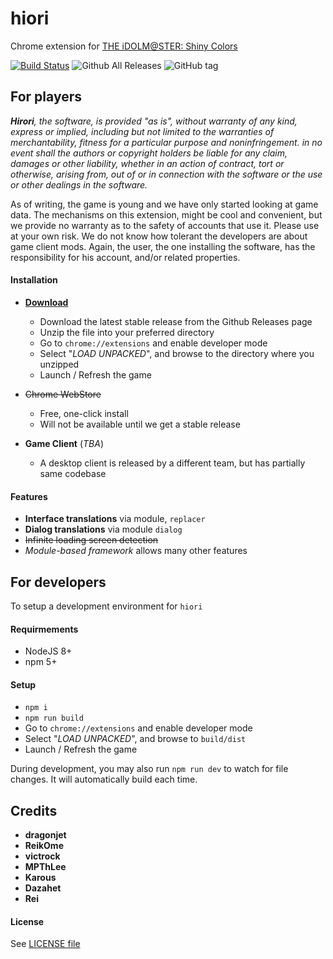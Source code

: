# hiori
Chrome extension for [THE iDOLM@STER: Shiny Colors](http://bnent.jp/shiny-2pro/)

[![Build Status](https://travis-ci.org/shinycolors/hiori.svg?branch=master)](https://travis-ci.org/shinycolors/hiori)
![Github All Releases](https://img.shields.io/github/downloads/shinycolors/hiori/total.svg)
![GitHub tag](https://img.shields.io/github/tag/shinycolors/hiori.svg)

## For players
_**Hirori**, the software, is provided "as is", without warranty of any kind, express or implied, including but not limited to the warranties of merchantability, fitness for a particular purpose and noninfringement. in no event shall the authors or copyright holders be liable for any claim, damages or other liability, whether in an action of contract, tort or otherwise, arising from, out of or in connection with the software or the use or other dealings in the software._

As of writing, the game is young and we have only started looking at game data. The mechanisms on this extension, might be cool and convenient, but we provide no warranty as to the safety of accounts that use it. Please use at your own risk. We do not know how tolerant the developers are about game client mods. Again, the user, the one installing the software, has the responsibility for his account, and/or related properties.

#### Installation
* [**Download**](https://github.com/shinycolors/hiori/releases)
  * Download the latest stable release from the Github Releases page
  * Unzip the file into your preferred directory
  * Go to `chrome://extensions` and enable developer mode
  * Select "_LOAD UNPACKED_", and browse to the directory where you unzipped
  * Launch / Refresh the game


* ~~Chrome WebStore~~
  * Free, one-click install
  * Will not be available until we get a stable release


* **Game Client** (_TBA_)
  * A desktop client is released by a different team, but has partially same codebase

#### Features
* **Interface translations** via module, `replacer`
* **Dialog translations** via module `dialog`
* ~~Infinite loading screen detection~~
* _Module-based framework_ allows many other features

## For developers
To setup a development environment for `hiori`

#### Requirmements
* NodeJS 8+
* npm 5+

#### Setup
* `npm i`
* `npm run build`
* Go to `chrome://extensions` and enable developer mode
* Select "_LOAD UNPACKED_", and browse to `build/dist`
* Launch / Refresh the game

During development, you may also run `npm run dev` to watch for file changes. It will automatically build each time.


## Credits
* **dragonjet**
* **ReikOme**
* **victrock**
* **MPThLee**
* **Karous**
* **Dazahet**
* **Rei**

#### License
See [LICENSE file](https://github.com/shinycolors/hiori/blob/develop/LICENSE)
